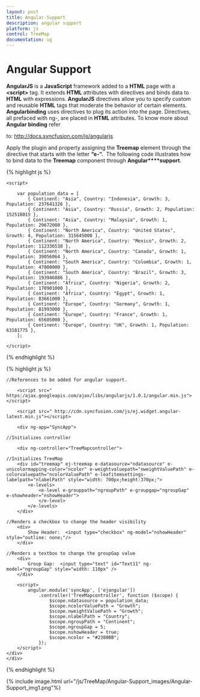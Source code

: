 ```yaml
---
layout: post
title: Angular-Support
description: angular support
platform: js
control: TreeMap
documentation: ug
---
```


# Angular Support

**AngularJS** is a **JavaScript** framework added to a **HTML** page with a **&lt;script&gt;** tag. It extends **HTML** attributes with directives and binds data to **HTML** with expressions. **AngularJS** directives allow you to specify custom and reusable **HTML** tags that moderate the behavior of certain elements. **Angularbinding** uses directives to plug its action into the page. Directives, all prefaced with ng-, are placed in **HTML** attributes. To know more about **Angular binding** refer 

to: <http://docs.syncfusion.com/js/angularjs>

Apply the plugin and property assigning the **Treemap** element through the directive that starts with the letter **“e-“.**  The following code illustrates how to bind data to the **Treemap** component through **Angular****support**.

{% highlight js %}

    <script>

        var population_data = [
            { Continent: "Asia", Country: "Indonesia", Growth: 3, Population: 237641326 },
            { Continent: "Asia", Country: "Russia", Growth: 2, Population: 152518015 },
            { Continent: "Asia", Country: "Malaysia", Growth: 1, Population: 29672000 },
            { Continent: "North America", Country: "United States", Growth: 4, Population: 315645000 },
            { Continent: "North America", Country: "Mexico", Growth: 2, Population: 112336538 },
            { Continent: "North America", Country: "Canada", Growth: 1, Population: 39056064 },
            { Continent: "South America", Country: "Colombia", Growth: 1, Population: 47000000 },
            { Continent: "South America", Country: "Brazil", Growth: 3, Population: 193946886 },
            { Continent: "Africa", Country: "Nigeria", Growth: 2, Population: 170901000 },
            { Continent: "Africa", Country: "Egypt", Growth: 1, Population: 83661000 },
            { Continent: "Europe", Country: "Germany", Growth: 1, Population: 81993000 },
            { Continent: "Europe", Country: "France", Growth: 1, Population: 65605000 },
            { Continent: "Europe", Country: "UK", Growth: 1, Population: 63181775 },
        ];

    </script>

{% endhighlight %}



{% highlight js %}

    //References to be added for angular support.

        <script src=" https:/ajax.googleapis.com/ajax/libs/angularjs/1.0.1/angular.min.js"></script>

        <script src=" http://cdn.syncfusion.com/js/ej.widget.angular-latest.min.js"></script>

        <div ng-app="SyncApp">
    
    //Initializes controller
    
        <div ng-controller="TreeMapcontroller">

    //Initializes TreeMap
        <div id="treemap" ej-treemap e-datasource="ndatasource" e-unicolormapping-color="ncolor" e-weightvaluepath="nweightValuePath" e-colorvaluepath="ncolorValuePath" e-leafitemsettings-labelpath="nlabelPath" style="width: 700px;height:370px;">
            <e-levels>
                <e-level e-grouppath="ngroupPath" e-groupgap="ngroupGap"                    e-showheader="nshowHeader">          
                </e-level>
            </e-levels>
        </div>
     
    //Renders a checkbox to change the header visibility
        <div>
            Show Header:  <input type="checkbox" ng-model="nshowHeader" style="outline: none;"/>   
        </div>
    
    //Renders a textbox to change the groupGap value 
        <div>
            Group Gap:  <input type="text" id="Text11" ng-model="ngroupGap" style="width: 110px" />
        </div> 
        
        <script>
            angular.module('syncApp', ['ejangular'])
                .controller('TreeMapcontroller', function ($scope) {
                    $scope.ndatasource = population_data;
                    $scope.ncolorValuePath = "Growth";
                    $scope.nweightValuePath = "Growth";
                    $scope.nlabelPath = "Country";                       
                    $scope.ngroupPath = "Continent";
                    $scope.ngroupGap = 5;
                    $scope.nshowHeader = true;
                    $scope.ncolor = "#2380BB";
                });
        </script> 
    </div>
    </div>


{% endhighlight %}



{% include image.html url="/js/TreeMap/Angular-Support_images/Angular-Support_img1.png"%}







